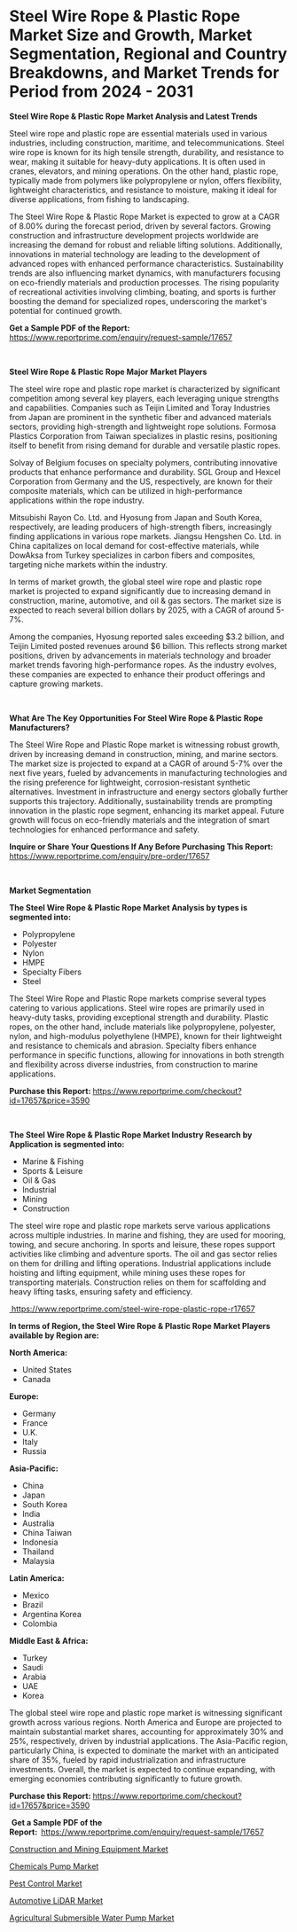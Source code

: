 <p><h1>Steel Wire Rope & Plastic Rope Market Size and Growth, Market Segmentation, Regional and Country Breakdowns, and Market Trends for Period from 2024 -  2031</h1></p><p><strong>Steel Wire Rope & Plastic Rope Market Analysis and Latest Trends</strong></p>
<p><p>Steel wire rope and plastic rope are essential materials used in various industries, including construction, maritime, and telecommunications. Steel wire rope is known for its high tensile strength, durability, and resistance to wear, making it suitable for heavy-duty applications. It is often used in cranes, elevators, and mining operations. On the other hand, plastic rope, typically made from polymers like polypropylene or nylon, offers flexibility, lightweight characteristics, and resistance to moisture, making it ideal for diverse applications, from fishing to landscaping.</p><p>The Steel Wire Rope & Plastic Rope Market is expected to grow at a CAGR of 8.00% during the forecast period, driven by several factors. Growing construction and infrastructure development projects worldwide are increasing the demand for robust and reliable lifting solutions. Additionally, innovations in material technology are leading to the development of advanced ropes with enhanced performance characteristics. Sustainability trends are also influencing market dynamics, with manufacturers focusing on eco-friendly materials and production processes. The rising popularity of recreational activities involving climbing, boating, and sports is further boosting the demand for specialized ropes, underscoring the market's potential for continued growth.</p></p>
<p><strong>Get a Sample PDF of the Report:&nbsp;</strong> <a href="https://www.reportprime.com/enquiry/request-sample/17657?utm_campaign=1169&utm_medium=2&utm_source=Github&utm_content=ia&utm_term=19112024&utm_id=steel-wire-rope-plastic-rope">https://www.reportprime.com/enquiry/request-sample/17657</a></p>
<p>&nbsp;</p>
<p><strong>Steel Wire Rope & Plastic Rope Major Market Players</strong></p>
<p><p>The steel wire rope and plastic rope market is characterized by significant competition among several key players, each leveraging unique strengths and capabilities. Companies such as Teijin Limited and Toray Industries from Japan are prominent in the synthetic fiber and advanced materials sectors, providing high-strength and lightweight rope solutions. Formosa Plastics Corporation from Taiwan specializes in plastic resins, positioning itself to benefit from rising demand for durable and versatile plastic ropes. </p><p>Solvay of Belgium focuses on specialty polymers, contributing innovative products that enhance performance and durability. SGL Group and Hexcel Corporation from Germany and the US, respectively, are known for their composite materials, which can be utilized in high-performance applications within the rope industry. </p><p>Mitsubishi Rayon Co. Ltd. and Hyosung from Japan and South Korea, respectively, are leading producers of high-strength fibers, increasingly finding applications in various rope markets. Jiangsu Hengshen Co. Ltd. in China capitalizes on local demand for cost-effective materials, while DowAksa from Turkey specializes in carbon fibers and composites, targeting niche markets within the industry.</p><p>In terms of market growth, the global steel wire rope and plastic rope market is projected to expand significantly due to increasing demand in construction, marine, automotive, and oil & gas sectors. The market size is expected to reach several billion dollars by 2025, with a CAGR of around 5-7%. </p><p>Among the companies, Hyosung reported sales exceeding $3.2 billion, and Teijin Limited posted revenues around $6 billion. This reflects strong market positions, driven by advancements in materials technology and broader market trends favoring high-performance ropes. As the industry evolves, these companies are expected to enhance their product offerings and capture growing markets.</p></p>
<p>&nbsp;</p>
<p><strong>What Are The Key Opportunities For Steel Wire Rope & Plastic Rope Manufacturers?</strong></p>
<p><p>The Steel Wire Rope and Plastic Rope market is witnessing robust growth, driven by increasing demand in construction, mining, and marine sectors. The market size is projected to expand at a CAGR of around 5-7% over the next five years, fueled by advancements in manufacturing technologies and the rising preference for lightweight, corrosion-resistant synthetic alternatives. Investment in infrastructure and energy sectors globally further supports this trajectory. Additionally, sustainability trends are prompting innovation in the plastic rope segment, enhancing its market appeal. Future growth will focus on eco-friendly materials and the integration of smart technologies for enhanced performance and safety.</p></p>
<p><strong>Inquire or Share Your Questions If Any Before Purchasing This Report:</strong> <a href="https://www.reportprime.com/enquiry/pre-order/17657?utm_campaign=1169&utm_medium=2&utm_source=Github&utm_content=ia&utm_term=19112024&utm_id=steel-wire-rope-plastic-rope">https://www.reportprime.com/enquiry/pre-order/17657</a></p>
<p>&nbsp;</p>
<p><strong>Market Segmentation</strong></p>
<p><strong>The Steel Wire Rope & Plastic Rope Market Analysis by types is segmented into:</strong></p>
<p><ul><li>Polypropylene</li><li>Polyester</li><li>Nylon</li><li>HMPE</li><li>Specialty Fibers</li><li>Steel</li></ul></p>
<p><p>The Steel Wire Rope and Plastic Rope markets comprise several types catering to various applications. Steel wire ropes are primarily used in heavy-duty tasks, providing exceptional strength and durability. Plastic ropes, on the other hand, include materials like polypropylene, polyester, nylon, and high-modulus polyethylene (HMPE), known for their lightweight and resistance to chemicals and abrasion. Specialty fibers enhance performance in specific functions, allowing for innovations in both strength and flexibility across diverse industries, from construction to marine applications.</p></p>
<p><strong>Purchase this Report:&nbsp;</strong><a href="https://www.reportprime.com/checkout?id=17657&price=3590&utm_campaign=1169&utm_medium=2&utm_source=Github&utm_content=ia&utm_term=19112024&utm_id=steel-wire-rope-plastic-rope">https://www.reportprime.com/checkout?id=17657&price=3590</a></p>
<p>&nbsp;</p>
<p><strong>The Steel Wire Rope & Plastic Rope Market Industry Research by Application is segmented into:</strong></p>
<p><ul><li>Marine & Fishing</li><li>Sports & Leisure</li><li>Oil & Gas</li><li>Industrial</li><li>Mining</li><li>Construction</li></ul></p>
<p><p>The steel wire rope and plastic rope markets serve various applications across multiple industries. In marine and fishing, they are used for mooring, towing, and secure anchoring. In sports and leisure, these ropes support activities like climbing and adventure sports. The oil and gas sector relies on them for drilling and lifting operations. Industrial applications include hoisting and lifting equipment, while mining uses these ropes for transporting materials. Construction relies on them for scaffolding and heavy lifting tasks, ensuring safety and efficiency.</p></p>
<p><a href="https://www.reportprime.com/steel-wire-rope-plastic-rope-r17657?utm_campaign=1169&utm_medium=2&utm_source=Github&utm_content=ia&utm_term=19112024&utm_id=steel-wire-rope-plastic-rope">&nbsp;https://www.reportprime.com/steel-wire-rope-plastic-rope-r17657</a></p>
<p><strong>In terms of Region, the Steel Wire Rope & Plastic Rope Market Players available by Region are:</strong></p>
<p>
    <p> <strong> North America: </strong>
        <ul>
            <li>United States</li>
            <li>Canada</li>
        </ul>
        </p> 
    <p> <strong> Europe: </strong>
        <ul>
            <li>Germany</li>
            <li>France</li>
            <li>U.K.</li>
            <li>Italy</li>
            <li>Russia</li>
        </ul>
        </p> 
    <p> <strong> Asia-Pacific: </strong>
        <ul>
            <li>China</li>
            <li>Japan</li>
            <li>South Korea</li>
            <li>India</li>
            <li>Australia</li>
            <li>China Taiwan</li>
            <li>Indonesia</li>
            <li>Thailand</li>
            <li>Malaysia</li>
        </ul>
        </p> 
    <p> <strong> Latin America: </strong>
        <ul>
            <li>Mexico</li>
            <li>Brazil</li>
            <li>Argentina Korea</li>
            <li>Colombia</li>
        </ul>
        </p> 
    <p> <strong> Middle East & Africa: </strong>
        <ul>
            <li>Turkey</li>
            <li>Saudi</li>
            <li>Arabia</li>
            <li>UAE</li>
            <li>Korea</li>
        </ul>
    </p>
    </p>
<p><p>The global steel wire rope and plastic rope market is witnessing significant growth across various regions. North America and Europe are projected to maintain substantial market shares, accounting for approximately 30% and 25%, respectively, driven by industrial applications. The Asia-Pacific region, particularly China, is expected to dominate the market with an anticipated share of 35%, fueled by rapid industrialization and infrastructure investments. Overall, the market is expected to continue expanding, with emerging economies contributing significantly to future growth.</p></p>
<p><strong>Purchase this Report: </strong><a href="https://www.reportprime.com/checkout?id=17657&price=3590&utm_campaign=1169&utm_medium=2&utm_source=Github&utm_content=ia&utm_term=19112024&utm_id=steel-wire-rope-plastic-rope">https://www.reportprime.com/checkout?id=17657&price=3590</a></p>
<p>&nbsp;<strong>Get a Sample PDF of the Report:&nbsp;&nbsp;</strong><a href="https://www.reportprime.com/enquiry/request-sample/17657?utm_campaign=1169&utm_medium=2&utm_source=Github&utm_content=ia&utm_term=19112024&utm_id=steel-wire-rope-plastic-rope">https://www.reportprime.com/enquiry/request-sample/17657</a></p>
<p><strong></strong></p>
<p><p><a href="https://www.linkedin.com/pulse/exploring-construction-mining-equipment-market-dynamics-2szgf?utm_campaign=1169&utm_medium=2&utm_source=Github&utm_content=ia&utm_term=19112024&utm_id=steel-wire-rope-plastic-rope">Construction and Mining Equipment Market</a></p><p><a href="https://issuu.com/reportprime-2/docs/chemicals-pump-market-size-2030.ppt_3ecbb5a3274a97?utm_campaign=1169&utm_medium=2&utm_source=Github&utm_content=ia&utm_term=19112024&utm_id=steel-wire-rope-plastic-rope">Chemicals Pump Market</a></p><p><a href="https://www.linkedin.com/pulse/future-ready-strategic-insights-global-pest-control-market-2024-jange?utm_campaign=1169&utm_medium=2&utm_source=Github&utm_content=ia&utm_term=19112024&utm_id=steel-wire-rope-plastic-rope">Pest Control Market</a></p><p><a href="https://www.linkedin.com/pulse/automotive-lidar-market-analysis-product-segmentation-regional-5rs0e?utm_campaign=1169&utm_medium=2&utm_source=Github&utm_content=ia&utm_term=19112024&utm_id=steel-wire-rope-plastic-rope">Automotive LiDAR Market</a></p><p><a href="https://issuu.com/reportprime-2/docs/agricultural-submersible-water-pump_c9134b8985d662?utm_campaign=1169&utm_medium=2&utm_source=Github&utm_content=ia&utm_term=19112024&utm_id=steel-wire-rope-plastic-rope">Agricultural Submersible Water Pump Market</a></p></p>